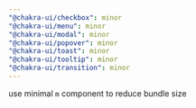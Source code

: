```yaml
---
"@chakra-ui/checkbox": minor
"@chakra-ui/menu": minor
"@chakra-ui/modal": minor
"@chakra-ui/popover": minor
"@chakra-ui/toast": minor
"@chakra-ui/tooltip": minor
"@chakra-ui/transition": minor
---
```


use minimal `m` component to reduce bundle size
